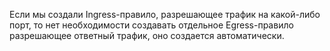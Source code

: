 Если мы создали Ingress-правило, разрешающее трафик на какой-либо порт, то нет необходимости создавать отдельное Egress-правило разрешающее ответный трафик, оно создается автоматически.